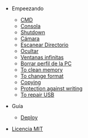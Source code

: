 
- Empeezando

  - [CMD](es/README.md)
  - [Consola](es/console.md)
  - [Shutdown](es/shutdown.md)
  - [Cámara](es/camera.md)
  - [Escanear Directorio](es/scan-directory.md)
  - [Ocultar](es/hide.md)
  - [Ventanas infinitas](es/infinite-windows.md)
  - [Borrar perfil de la PC](es/deleted-profile.md)
  - [To clean memory](es/clean-memory.md)
  - [To change format](es/change-format.md)
  - [Copying](es/copy.md)
  - [Protection against writing](es/protection-against-writing.md)
  - [To repair USB](es/repair-usb.md)

- Guía

  - [Deploy](es/deploy.md)

- [Licencia MIT](es/license.md)

